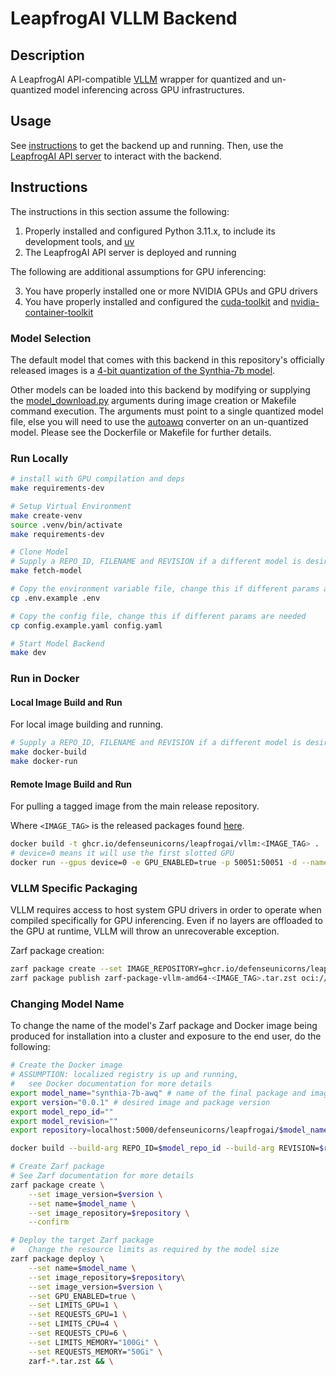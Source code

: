 # LeapfrogAI VLLM Backend

## Description

A LeapfrogAI API-compatible [VLLM](https://github.com/vllm-project/vllm) wrapper for quantized and un-quantized model inferencing across GPU infrastructures.

## Usage

See [instructions](#instructions) to get the backend up and running. Then, use the [LeapfrogAI API server](https://github.com/defenseunicorns/leapfrogai-api) to interact with the backend.

## Instructions

The instructions in this section assume the following:

1. Properly installed and configured Python 3.11.x, to include its development tools, and [uv](https://github.com/astral-sh/uv)
2. The LeapfrogAI API server is deployed and running

The following are additional assumptions for GPU inferencing:

3. You have properly installed one or more NVIDIA GPUs and GPU drivers
4. You have properly installed and configured the [cuda-toolkit](https://developer.nvidia.com/cuda-toolkit) and [nvidia-container-toolkit](https://docs.nvidia.com/datacenter/cloud-native/container-toolkit/latest/index.html)

### Model Selection

The default model that comes with this backend in this repository's officially released images is a [4-bit quantization of the Synthia-7b model](https://huggingface.co/TheBloke/SynthIA-7B-v2.0-AWQ).

Other models can be loaded into this backend by modifying or supplying the [model_download.py](./scripts/model_download.py) arguments during image creation or Makefile command execution. The arguments must point to a single quantized model file, else you will need to use the [autoawq](https://docs.vllm.ai/en/latest/quantization/auto_awq.html) converter on an un-quantized model. Please see the Dockerfile or Makefile for further details.

### Run Locally

```bash
# install with GPU compilation and deps
make requirements-dev
```

```bash
# Setup Virtual Environment
make create-venv
source .venv/bin/activate
make requirements-dev

# Clone Model
# Supply a REPO_ID, FILENAME and REVISION if a different model is desired
make fetch-model

# Copy the environment variable file, change this if different params are needed
cp .env.example .env

# Copy the config file, change this if different params are needed
cp config.example.yaml config.yaml

# Start Model Backend
make dev
```

### Run in Docker

#### Local Image Build and Run

For local image building and running.

```bash
# Supply a REPO_ID, FILENAME and REVISION if a different model is desired
make docker-build
make docker-run
```

#### Remote Image Build and Run

For pulling a tagged image from the main release repository.

Where `<IMAGE_TAG>` is the released packages found [here](https://github.com/orgs/defenseunicorns/packages/container/package/leapfrogai%2Fvllm).

```bash
docker build -t ghcr.io/defenseunicorns/leapfrogai/vllm:<IMAGE_TAG> .
# device=0 means it will use the first slotted GPU
docker run --gpus device=0 -e GPU_ENABLED=true -p 50051:50051 -d --name vllm ghcr.io/defenseunicorns/leapfrogai/vllm:<IMAGE_TAG>
```

### VLLM Specific Packaging

VLLM requires access to host system GPU drivers in order to operate when compiled specifically for GPU inferencing. Even if no layers are offloaded to the GPU at runtime, VLLM will throw an unrecoverable exception.

Zarf package creation:

```bash
zarf package create --set IMAGE_REPOSITORY=ghcr.io/defenseunicorns/leapfrogai/vllm --set IMAGE_VERSION=<IMAGE_TAG> --set NAME=vllm --insecure
zarf package publish zarf-package-vllm-amd64-<IMAGE_TAG>.tar.zst oci://ghcr.io/defenseunicorns/packages/leapfrogai
```

### Changing Model Name

To change the name of the model's Zarf package and Docker image being produced for installation into a cluster and exposure to the end user, do the following:

```bash
# Create the Docker image
# ASSUMPTION: localized registry is up and running, 
#   see Docker documentation for more details
export model_name="synthia-7b-awq" # name of the final package and image (no longer than 63 characters)
export version="0.0.1" # desired image and package version
export model_repo_id=""
export model_revision=""
export repository=localhost:5000/defenseunicorns/leapfrogai/$model_name

docker build --build-arg REPO_ID=$model_repo_id --build-arg REVISION=$revision -t $repository:$version

# Create Zarf package
# See Zarf documentation for more details
zarf package create \
    --set image_version=$version \
    --set name=$model_name \
    --set image_repository=$repository \
    --confirm

# Deploy the target Zarf package 
#   Change the resource limits as required by the model size
zarf package deploy \
    --set name=$model_name \
    --set image_repository=$repository\
    --set image_version=$version \
    --set GPU_ENABLED=true \
    --set LIMITS_GPU=1 \
    --set REQUESTS_GPU=1 \
    --set LIMITS_CPU=4 \
    --set REQUESTS_CPU=6 \
    --set LIMITS_MEMORY="100Gi" \
    --set REQUESTS_MEMORY="50Gi" \
    zarf-*.tar.zst && \
```
